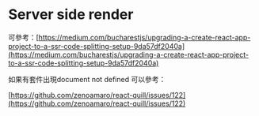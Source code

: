 # Server side render

可參考：[https://medium.com/bucharestjs/upgrading-a-create-react-app-project-to-a-ssr-code-splitting-setup-9da57df2040a](https://medium.com/bucharestjs/upgrading-a-create-react-app-project-to-a-ssr-code-splitting-setup-9da57df2040a)

如果有套件出現document not defined 可以參考：

[https://github.com/zenoamaro/react-quill/issues/122](https://github.com/zenoamaro/react-quill/issues/122)

